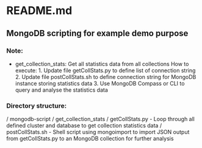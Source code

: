 # README.md
## MongoDB scripting for example demo purpose

### Note:
- get_collection_stats: Get all statistics data from all collections
      How to execute:
      1. Update file getCollStats.py to define list of connection string
      2. Update file postCollStats.sh to define connection string for MongoDB instance storing statistics data
      3. Use MongoDB Compass or CLI to query and analyse the statistics data


### Directory structure:
/ mongodb-script
    / get_collection_stats
         \/ getCollStats.py - Loop through all defined cluster and database to get collection statistics data
         / postCollStats.sh - Shell script using mongoimport to import JSON output from getCollStats.py to an MongoDB collection for further analysis
         
